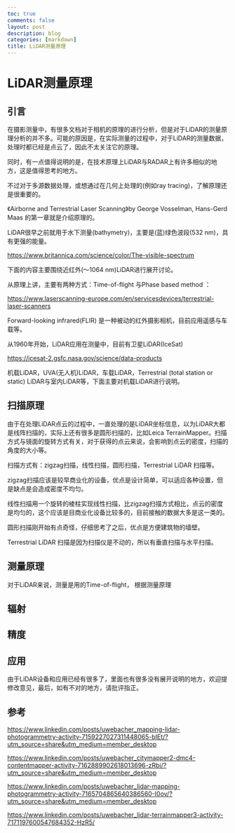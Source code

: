 ```yaml
---
toc: true
comments: false
layout: post
description: blog
categories: [markdown]
title: LiDAR测量原理
---
```

# LiDAR测量原理

## 引言

在摄影测量中，有很多文档对于相机的原理的进行分析，但是对于LiDAR的测量原理分析的并不多。可能的原因是，在实际测量的过程中，对于LiDAR的测量数据，处理时都已经是点云了，因此不太关注它的原理。

同时，有一点值得说明的是，在技术原理上LiDAR与RADAR上有许多相似的地方，这是值得思考的地方。

不过对于多源数据处理，或想通过在几何上处理的(例如ray tracing)，了解原理还是很重要的。

《Airborne and Terrestrial Laser Scanning》by George Vosselman, Hans-Gerd Maas 的第一章就是介绍原理的。

LiDAR很早之前就用于水下测量(bathymetry)，主要是(蓝)绿色波段(532 nm)，具有更强的能量。

https://www.britannica.com/science/color/The-visible-spectrum

下面的内容主要围绕近红外(～1064 nm)LiDAR进行展开讨论。

从原理上讲，主要有两种方式：Time-of-flight 与Phase based method ：

https://www.laserscanning-europe.com/en/servicesdevices/terrestrial-laser-scanners

Forward-looking infrared(FLIR) 是一种被动的红外摄影相机，目前应用遥感与车载等。

从1960年开始，LiDAR应用在测量中，目前有卫星LiDAR(IceSat)

https://icesat-2.gsfc.nasa.gov/science/data-products

机载LiDAR，UVA(无人机)LiDAR，车载LiDAR，Terrestrial (total station or static) LiDAR与室内LiDAR等，下面主要对机载LiDAR进行说明。

## 扫描原理

由于在处理LiDAR点云的过程中，一直处理的是LiDAR坐标信息，以为LiDAR大都是线阵扫描的，实际上还有很多是圆形扫描的，比如Leica TerrainMapper。扫描方式与镜面的旋转方式有关，对于获得的点云来说，会影响到点云的密度，扫描的角度的大小等。

扫描方式有：zigzag扫描，线性扫描，圆形扫描，Terrestrial LiDAR 扫描等。

zigzag扫描应该是较早商业化的设备，优点是设计简单，可以适应各种设置，但是缺点是会造成密度不均匀。

线性扫描用一个旋转的棱柱实现线性扫描，比zigzag扫描方式相比，点云的密度是均匀的，这个应该是目商业化设备比较多的，目前接触的数据大多是这一类的。

圆形扫描刚开始有点奇怪，仔细思考了之后，优点是方便建筑物的墙壁。

Terrestrial LiDAR 扫描是因为扫描仪是不动的，所以有垂直扫描与水平扫描。

## 测量原理

对于LiDAR来说，测量是用的Time-of-flight， 根据测量原理



## 辐射



 ## 精度



## 应用



由于LiDAR设备和应用已经有很多了，里面也有很多没有展开说明的地方，欢迎提修改意见，最后，如有不对的地方，请批评指正。

## 参考

https://www.linkedin.com/posts/uwebacher_mapping-lidar-photogrammetry-activity-7159227027311448065-bIEt/?utm_source=share&utm_medium=member_desktop

https://www.linkedin.com/posts/uwebacher_citymapper2-dmc4-contentmapper-activity-7162889902618013696-zRbi/?utm_source=share&utm_medium=member_desktop

https://www.linkedin.com/posts/uwebacher_lidar-mapping-photogrammetry-activity-7165704865640386560-I0ov/?utm_source=share&utm_medium=member_desktop

https://www.linkedin.com/posts/uwebacher_lidar-terrainmapper3-activity-7171197600547684352-HzR5/







